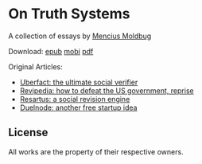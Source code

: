 # On Truth Systems

A collection of essays by [Mencius Moldbug](http://unqualified-reservations.blogspot.com/)

Download:
[epub](http://keithanyan.github.io/OnTruthSystems.epub/OnTruthSystems.epub)
[mobi](http://keithanyan.github.io/OnTruthSystems.epub/OnTruthSystems.mobi)
[pdf](http://keithanyan.github.io/OnTruthSystems.epub/OnTruthSystems.pdf)

Original Articles:
* [Uberfact: the ultimate social verifier](http://unqualified-reservations.blogspot.com/2007/08/uberfact-ultimate-social-verifier.html)
* [Revipedia: how to defeat the US government, reprise](http://unqualified-reservations.blogspot.com/2008/01/revipedia-how-to-defeat-us-government.html)
* [Resartus: a social revision engine](http://unqualified-reservations.blogspot.com/2008/08/resartus-social-revision-engine.html)
* [Duelnode: another free startup idea](http://unqualified-reservations.blogspot.com/2007/10/duelnode-another-free-startup-idea.html)

## License

All works are the property of their respective owners.
